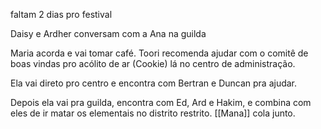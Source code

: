 faltam 2 dias pro festival

Daisy e Ardher conversam com a Ana na guilda

Maria acorda e vai tomar café. Toori recomenda ajudar com o comitê de boas vindas pro acólito de ar (Cookie) lá no centro de administração.

Ela vai direto pro centro e encontra com Bertran e Duncan pra ajudar.

Depois ela vai pra guilda, encontra com Ed, Ard e Hakim, e combina com eles de ir matar os elementais no distrito restrito. [[Mana]] cola junto.


